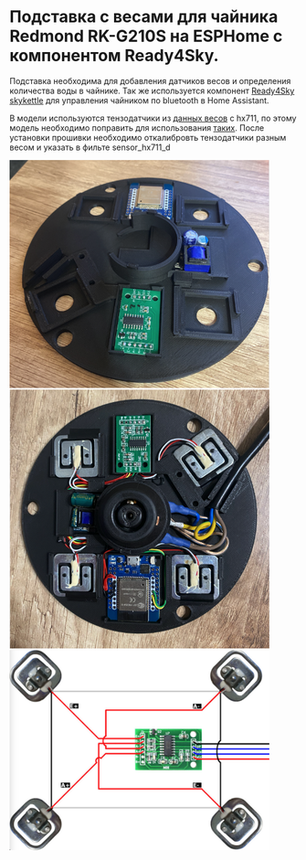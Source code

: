 # Подставка с весами для чайника Redmond RK-G210S на ESPHome с компонентом Ready4Sky.

Подставка необходима для добавления датчиков весов и определения количества воды в чайнике. Так же используется компонент [Ready4Sky skykettle](https://github.com/KomX/ESPHome-Ready4Sky/tree/main/components/skykettle) для управления чайником по bluetooth в Home Assistant.

В модели используются тензодатчики из [данных весов](https://www.wildberries.ru/catalog/74249901/detail.aspx) c hx711, по этому модель необходимо поправить для использования [таких](https://aliexpress.ru/item/1005001853993037.html?sku_id=12000017862724242&spm=a2g2w.productlist.search_results.5.7e8d4aa61sWSqP). 
После установки прошивки необходимо откалибровть тензодатчики разным весом и указать в фильте sensor_hx711_d

<img src="1.png" width="455">
<img src="2.png" width="455">
<img src="hx711.png" width="455">